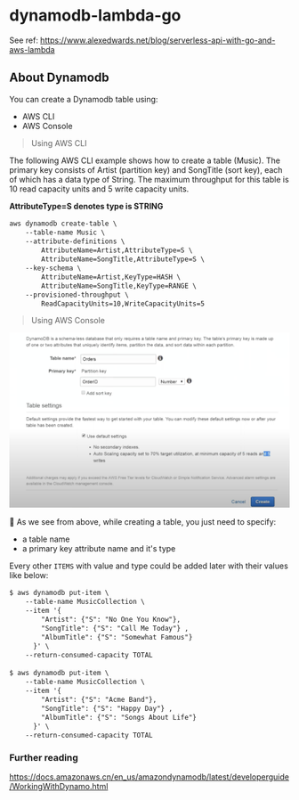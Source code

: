 # dynamodb-lambda-go

See ref: https://www.alexedwards.net/blog/serverless-api-with-go-and-aws-lambda

## About Dynamodb

You can create a Dynamodb table using:
- AWS CLI
- AWS Console

> Using AWS CLI

The following AWS CLI example shows how to create a table (Music). The primary key consists of Artist (partition key) and SongTitle (sort key), each of which has a data type of String. The maximum throughput for this table is 10 read capacity units and 5 write capacity units.

**AttributeType=S denotes type is STRING**

```
aws dynamodb create-table \
    --table-name Music \
    --attribute-definitions \
        AttributeName=Artist,AttributeType=S \
        AttributeName=SongTitle,AttributeType=S \
    --key-schema \
        AttributeName=Artist,KeyType=HASH \
        AttributeName=SongTitle,KeyType=RANGE \
    --provisioned-throughput \
        ReadCapacityUnits=10,WriteCapacityUnits=5
```

> Using AWS Console

![alt text](imgs/create-dydb-aws-console.png "The Whole Picture")


:rocket: As we see from above, while creating a table, you just need to specify:

- a table name
- a primary key attribute name and it's type

Every other `ITEMS` with value and type could be added later with their values like below:

```
$ aws dynamodb put-item \
    --table-name MusicCollection \
    --item '{
        "Artist": {"S": "No One You Know"},
        "SongTitle": {"S": "Call Me Today"} ,
        "AlbumTitle": {"S": "Somewhat Famous"} 
      }' \
    --return-consumed-capacity TOTAL

$ aws dynamodb put-item \
    --table-name MusicCollection \
    --item '{ 
        "Artist": {"S": "Acme Band"}, 
        "SongTitle": {"S": "Happy Day"} , 
        "AlbumTitle": {"S": "Songs About Life"} 
      }' \
    --return-consumed-capacity TOTAL

```
 ### Further reading

 https://docs.amazonaws.cn/en_us/amazondynamodb/latest/developerguide/WorkingWithDynamo.html



